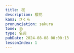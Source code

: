 ```yaml
---
title: 桜
description: 樱花
kana: さくら
pronunciation: sakura
tone: ⓪
type: 名词
pubDate: 2024-08-08 00:00:13
lessonIndex: 1
---
```

